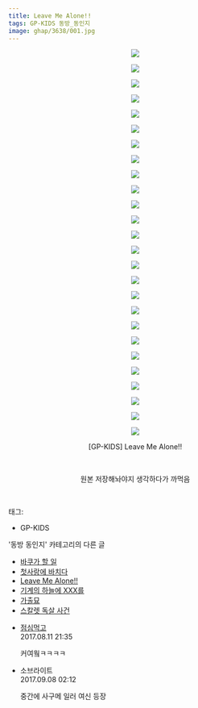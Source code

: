 ```yaml
---
title: Leave Me Alone!!
tags: GP-KIDS 동방_동인지
image: ghap/3638/001.jpg
---
```

<div class="article">
<p style="text-align: center; clear: none; float: none;"><img src="{{ site.nasurl }}/ghap/3638/001.jpg"/></p>
<p style="text-align: center; clear: none; float: none;"><img src="{{ site.nasurl }}/ghap/3638/002.jpg"/></p>
<p style="text-align: center; clear: none; float: none;"><img src="{{ site.nasurl }}/ghap/3638/003.jpg"/></p>
<p style="text-align: center; clear: none; float: none;"><img src="{{ site.nasurl }}/ghap/3638/004.jpg"/></p>
<p style="text-align: center; clear: none; float: none;"><img src="{{ site.nasurl }}/ghap/3638/005.jpg"/></p>
<p style="text-align: center; clear: none; float: none;"><img src="{{ site.nasurl }}/ghap/3638/006.jpg"/></p>
<p style="text-align: center; clear: none; float: none;"><img src="{{ site.nasurl }}/ghap/3638/007.jpg"/></p>
<p style="text-align: center; clear: none; float: none;"><img src="{{ site.nasurl }}/ghap/3638/008.jpg"/></p>
<p style="text-align: center; clear: none; float: none;"><img src="{{ site.nasurl }}/ghap/3638/009.jpg"/></p>
<p style="text-align: center; clear: none; float: none;"><img src="{{ site.nasurl }}/ghap/3638/010.jpg"/></p>
<p style="text-align: center; clear: none; float: none;"><img src="{{ site.nasurl }}/ghap/3638/011.jpg"/></p>
<p style="text-align: center; clear: none; float: none;"><img src="{{ site.nasurl }}/ghap/3638/012.jpg"/></p>
<p style="text-align: center; clear: none; float: none;"><img src="{{ site.nasurl }}/ghap/3638/013.jpg"/></p>
<p style="text-align: center; clear: none; float: none;"><img src="{{ site.nasurl }}/ghap/3638/014.jpg"/></p>
<p style="text-align: center; clear: none; float: none;"><img src="{{ site.nasurl }}/ghap/3638/015.jpg"/></p>
<p style="text-align: center; clear: none; float: none;"><img src="{{ site.nasurl }}/ghap/3638/016.jpg"/></p>
<p style="text-align: center; clear: none; float: none;"><img src="{{ site.nasurl }}/ghap/3638/017.jpg"/></p>
<p style="text-align: center; clear: none; float: none;"><img src="{{ site.nasurl }}/ghap/3638/018.jpg"/></p>
<p style="text-align: center; clear: none; float: none;"><img src="{{ site.nasurl }}/ghap/3638/019.jpg"/></p>
<p style="text-align: center; clear: none; float: none;"><img src="{{ site.nasurl }}/ghap/3638/020.jpg"/></p>
<p style="text-align: center; clear: none; float: none;"><img src="{{ site.nasurl }}/ghap/3638/021.jpg"/></p>
<p style="text-align: center; clear: none; float: none;"><img src="{{ site.nasurl }}/ghap/3638/022.jpg"/></p>
<p style="text-align: center; clear: none; float: none;"><img src="{{ site.nasurl }}/ghap/3638/023.jpg"/></p>
<p style="text-align: center; clear: none; float: none;"><img src="{{ site.nasurl }}/ghap/3638/024.jpg"/></p>
<p style="text-align: center; clear: none; float: none;"><img src="{{ site.nasurl }}/ghap/3638/025.jpg"/></p>
<p style="text-align: center; clear: none; float: none;"><img src="{{ site.nasurl }}/ghap/3638/026.jpg"/></p>
<p style="text-align: center; clear: none; float: none;">[GP-KIDS] Leave Me Alone!!</p>
<p style="text-align: center; clear: none; float: none;"><br/></p>
<p style="text-align: center; clear: none; float: none;">원본 저장해놔야지 생각하다가 까먹음</p>
<p><br/></p>
</div><div class="tagTrail">
<p>태그: </p>
<ul>
<li>GP-KIDS</li>
</ul>
</div><div class="another">
<p>'동방 동인지' 카테고리의 다른 글</p>
<ul>
<li><a href="/2017-08-21-ghap_3654">바쿠가 할 일</a></li>
<li><a href="/2017-08-16-ghap_3651">첫사랑에 바치다</a></li>
<li><a href="/2017-08-11-ghap_3638">Leave Me Alone!!</a></li>
<li><a href="/2017-08-10-ghap_3630">기계의 하늘에 XXX를</a></li>
<li><a href="/2017-08-10-ghap_3629">가출묘</a></li>
<li><a href="/2017-08-10-ghap_3627">스칼렛 독살 사건</a></li>
</ul>
</div><div class="cb_module cb_fluid">
<div class="cb_wrt cb_profile">
<div class="comment">
<ul>
<li class="cb_thumb_off" id="comment15057360">
<div class="cb_comment_area">
<div class="cb_info_area">
<div class="cb_section">
<span class="cb_nick_name"> <a href="http://jsvehw" onclick="return openLinkInNewWindow(this)">점심먹고</a></span>
</div>
<div class="cb_section">
<span class="cb_date">2017.08.11 21:35 </span>
</div>
</div>
<div class="cb_dsc_comment">
<p class="cb_dsc">
											커여웤ㅋㅋㅋㅋ<br/>
</p>
</div>
</div></li>
<li class="cb_thumb_off" id="comment15078536">
<div class="cb_comment_area">
<div class="cb_info_area">
<div class="cb_section">
<span class="cb_nick_name">소브라이트</span>
</div>
<div class="cb_section">
<span class="cb_date">2017.09.08 02:12 </span>
</div>
</div>
<div class="cb_dsc_comment">
<p class="cb_dsc">
											중간에 사구메 일러 여신 등장
										</p>
</div>
</div></li>
</ul>
</div>
</div><!-- commentList close -->
</div>
